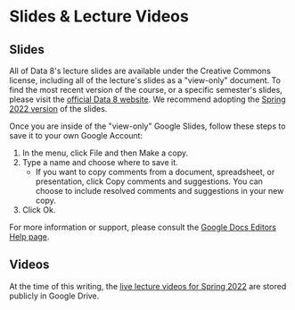 # Slides & Lecture Videos

## Slides

All of Data 8's lecture slides are available under the Creative Commons license, including all of the lecture's slides as a "view-only" document. To find the most recent version of the course, or a specific semester's slides, please visit the [official Data 8 website](http://data8.org/). We recommend adopting the [Spring 2022 version](http://data8.org/sp22/) of the slides.

Once you are inside of the "view-only" Google Slides, follow these steps to save it to your own Google Account:

1. In the menu, click File and then Make a copy.
2. Type a name and choose where to save it.
    * If you want to copy comments from a document, spreadsheet, or presentation, click Copy comments and suggestions. You can choose to include resolved comments and suggestions in your new copy.
3. Click Ok.

For more information or support, please consult the [Google Docs Editors Help page](https://support.google.com/docs/answer/49114?co=GENIE.Platform%3DDesktop&hl=en).

## Videos

At the time of this writing, the [live lecture videos for Spring 2022](https://drive.google.com/drive/u/1/folders/1rFLCEN9yfJ2XKEpzLIBaF_Ap7KaITtP7) are stored publicly in Google Drive. 
